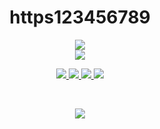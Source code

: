<h1 align="center">https123456789</h1>

<p align="center">
  <img src="https://github-readme-streak-stats.herokuapp.com?user=https123456789&hide_border=true&border_radius=5&mode=weekly&background=00000000&stroke=88888888&fire=0F87FF&ring=0F87FF&currStreakNum=0F87FF&sideNums=0F87FF&currStreakLabel=0F87FF&border=88888888&sideLabels=0F87FF&dates=0F87FF">
  <br/>
  <img src="https://wakatime.com/badge/user/a222a180-5024-4022-a3b7-e9338f6f5e06.svg?style=for-the-badge">
</p>

<p align="center">
  <a href="https://github.com/https123456789?tab=repositories&q=&type=&language=c&sort=">
    <img src="https://img.shields.io/badge/c-%2300599C.svg?style=for-the-badge&logo=c&logoColor=white"/>
  </a>
  <a href="https://github.com/https123456789?tab=repositories&q=&type=&language=c%2B%2B&sort=">
    <img src="https://img.shields.io/badge/c++-%2300599C.svg?style=for-the-badge&logo=c%2B%2B&logoColor=white"/>
  </a>
  <a href="https://github.com/https123456789?tab=repositories&q=&type=&language=javascript&sort=">
    <img src="https://img.shields.io/badge/javascript-%23323330.svg?style=for-the-badge&logo=javascript&logoColor=%23F7DF1E"/>
  </a>
  <a href="https://github.com/https123456789?tab=repositories&q=&type=&language=python&sort=">
    <img src="https://img.shields.io/badge/python-3670A0?style=for-the-badge&logo=python&logoColor=ffdd54"/>
  </a>
</p>

<br/>

<p align="center">
  <img src="https://github-readme-stats.vercel.app/api/top-langs/?username=https123456789&hide_border=true&card_width=500&hide=Hack,CSS,HTML&theme=github_dark&layout=compact&langs_count=5" align="center"/>
</p>
